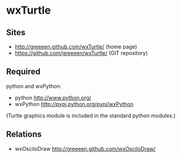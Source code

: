 # wxTurtle

## Sites
* http://greeeen.github.com/wxTurtle/ (home page)
* https://github.com/greeeen/wxTurtle/ (GIT repository)

## Required
python and wxPython:

* python http://www.python.org/
* wxPython http://pypi.python.org/pypi/wxPython

(Turtle graphics module is included in the standard python modules.)

## Relations

* wxOsciloDraw http://greeeen.github.com/wxOsciloDraw/
